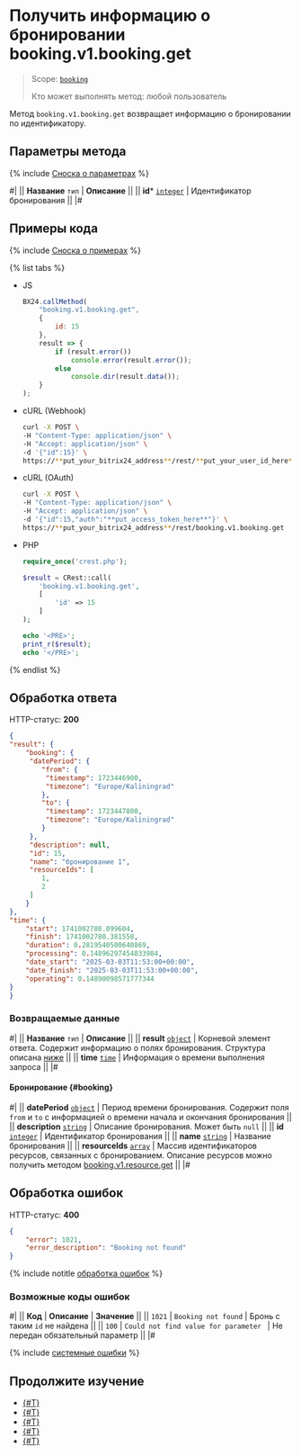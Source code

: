 # Получить информацию о бронировании booking.v1.booking.get

> Scope: [`booking`](../../scopes/permissions.md)
>
> Кто может выполнять метод: любой пользователь

Метод `booking.v1.booking.get` возвращает информацию о бронировании по идентификатору.

## Параметры метода

{% include [Сноска о параметрах](../../../_includes/required.md) %}

#|
|| **Название**
`тип` | **Описание** ||
|| **id***
[`integer`](../../data-types.md) | Идентификатор бронирования ||
|#

## Примеры кода

{% include [Сноска о примерах](../../../_includes/examples.md) %}

{% list tabs %}

- JS

    ```js
    BX24.callMethod(
        "booking.v1.booking.get",
        {
            id: 15
        },
        result => {
            if (result.error())
                console.error(result.error());
            else
                console.dir(result.data());
        }
    );
    ```

- cURL (Webhook)

    ```bash
    curl -X POST \
    -H "Content-Type: application/json" \
    -H "Accept: application/json" \
    -d '{"id":15}' \
    https://**put_your_bitrix24_address**/rest/**put_your_user_id_here**/**put_your_webhook_here**/booking.v1.booking.get
    ```

- cURL (OAuth)

    ```bash
    curl -X POST \
    -H "Content-Type: application/json" \
    -H "Accept: application/json" \
    -d '{"id":15,"auth":"**put_access_token_here**"}' \
    https://**put_your_bitrix24_address**/rest/booking.v1.booking.get
    ```

- PHP

    ```php
    require_once('crest.php');

    $result = CRest::call(
        'booking.v1.booking.get',
        [
            'id' => 15
        ]
    );

    echo '<PRE>';
    print_r($result);
    echo '</PRE>';
    ```

{% endlist %}

## Обработка ответа

HTTP-статус: **200**

```json
{
"result": {
    "booking": {
     "datePeriod": {
        "from": {
         "timestamp": 1723446900,
         "timezone": "Europe/Kaliningrad"
        },
        "to": {
         "timestamp": 1723447800,
         "timezone": "Europe/Kaliningrad"
        }
     },
     "description": null,
     "id": 15,
     "name": "бронирование 1",
     "resourceIds": [
        1,
        2
     ]
    }
},
"time": {
    "start": 1741002780.099604,
    "finish": 1741002780.381558,
    "duration": 0.2819540500640869,
    "processing": 0.14896297454833984,
    "date_start": "2025-03-03T11:53:00+00:00",
    "date_finish": "2025-03-03T11:53:00+00:00",
    "operating": 0.14890098571777344
}
}
```

### Возвращаемые данные

#|
|| **Название**
`тип` | **Описание** ||
|| **result**
[`object`](../../data-types.md) | Корневой элемент ответа. Содержит информацию о полях бронирования. Структура описана [ниже](#booking) ||
|| **time**
[`time`](../../data-types.md#time) | Информация о времени выполнения запроса ||
|#

#### Бронирование {#booking}

#|
|| **datePeriod**
[`object`](../../data-types.md) | Период времени бронирования. Содержит поля `from` и `to` с информацией о времени начала и окончания бронирования ||
|| **description**
[`string`](../../data-types.md) | Описание бронирования. Может быть `null` ||
|| **id**
[`integer`](../../data-types.md) | Идентификатор бронирования ||
|| **name**
[`string`](../../data-types.md) | Название бронирования ||
|| **resourceIds**
[`array`](../../data-types.md) | Массив идентификаторов ресурсов, связанных с бронированием. Описание ресурсов можно получить методом [booking.v1.resource.get](../resource/booking-v1-resource-get.md) ||
|#

## Обработка ошибок

HTTP-статус: **400**

```json
{
    "error": 1021,
    "error_description": "Booking not found"
}
```

{% include notitle [обработка ошибок](../../../_includes/error-info.md) %}

### Возможные коды ошибок

#|
|| **Код** | **Описание** | **Значение** ||
|| `1021` | `Booking not found` | Бронь с таким `id` не найдена ||
|| `100` | `Could not find value for parameter ` | Не передан обязательный параметр ||
|#

{% include [системные ошибки](../../../_includes/system-errors.md) %}

## Продолжите изучение

- [{#T}](./booking-v1-booking-createfromwaitlist.md)
- [{#T}](./booking-v1-booking-update.md)
- [{#T}](./booking-v1-booking-add.md)
- [{#T}](./booking-v1-booking-list.md)
- [{#T}](./booking-v1-booking-delete.md)